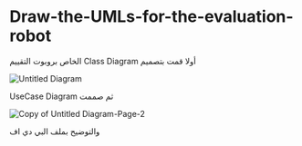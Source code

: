 # Draw-the-UMLs-for-the-evaluation-robot

 الخاص بروبوت التقييم
Class Diagram 
أولا قمت بتصميم


![Untitled Diagram](https://user-images.githubusercontent.com/86094046/129680546-75e3a314-17cd-4200-b4d8-6928a80df1ba.png)

UseCase Diagram
ثم صممت 


![Copy of Untitled Diagram-Page-2](https://user-images.githubusercontent.com/86094046/129680621-05c5d045-1f09-4066-8e1f-227837536d5d.png)


 والتوضيح بملف البي دي اف
